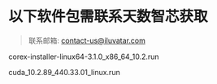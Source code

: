 # 以下软件包需联系天数智芯获取

>联系邮箱: contact-us@iluvatar.com

corex-installer-linux64-3.1.0_x86_64_10.2.run

cuda_10.2.89_440.33.01_linux.run